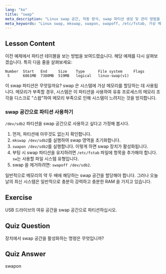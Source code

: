 ```yaml
---
lang: "ko"
title: "swap"
meta_description: "Linux swap 공간, 작동 방식, swap 파티션 생성 및 관리 방법을 알아보세요. 이 가이드를 통해 시스템의 메모리 사용량을 최적화하세요!"
meta_keywords: "Linux swap, mkswap, swapon, swapoff, /etc/fstab, 가상 메모리, Linux 초보자, Linux 튜토리얼"
---
```


## Lesson Content

이전 예제에서 파티션 테이블을 보는 방법을 보여드렸습니다. 해당 예제를 다시 살펴보겠습니다. 특히 다음 줄을 살펴보세요:

```
Number  Start   End     Size    Type      File system     Flags
 5      6861MB  7380MB  519MB   logical   linux-swap(v1)
```

이 swap 파티션은 무엇일까요? swap 은 시스템에 가상 메모리를 할당하는 데 사용됩니다. 메모리가 부족할 경우, 시스템은 이 파티션을 사용하여 유휴 프로세스의 메모리 조각을 디스크로 "스왑"하여 메모리 부족으로 인해 시스템이 느려지는 것을 방지합니다.

### swap 공간으로 파티션 사용하기

`/dev/sdb2` 파티션을 swap 공간으로 사용하고 싶다고 가정해 봅시다.

1. 먼저, 파티션에 아무것도 없는지 확인합니다.
2. `mkswap /dev/sdb2`를 실행하여 swap 영역을 초기화합니다.
3. `swapon /dev/sdb2`를 실행합니다. 이렇게 하면 swap 장치가 활성화됩니다.
4. 부팅 시 swap 파티션을 유지하려면 `/etc/fstab` 파일에 항목을 추가해야 합니다. `sw`는 사용할 파일 시스템 유형입니다.
5. swap 을 제거하려면: `swapoff /dev/sdb2`.

일반적으로 메모리의 약 두 배에 해당하는 swap 공간을 할당해야 합니다. 그러나 오늘날의 최신 시스템은 일반적으로 충분히 강력하고 충분한 RAM 을 가지고 있습니다.

## Exercise

USB 드라이브의 여유 공간을 swap 공간으로 파티션하십시오.

## Quiz Question

장치에서 swap 공간을 활성화하는 명령은 무엇입니까?

## Quiz Answer

swapon

